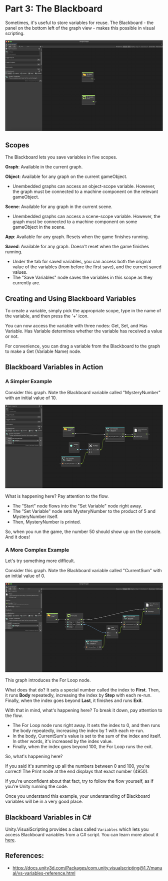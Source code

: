 # Part 3: The Blackboard

Sometimes, it's useful to store variables for reuse. The Blackboard - the panel on the bottom left of the graph view - makes this possible in visual scripting.

![img1.png](../Images/3/img1.png)

## Scopes

The Blackboard lets you save variables in five scopes.

**Graph**: Available in the current graph.

**Object**: Available for any graph on the current gameObject. 
- Unembedded graphs can access an object-scope variable. However, the graph must be connected to a machine component on the relevant gameObject.

**Scene**: Available for any graph in the current scene.
- Unembedded graphs can access a scene-scope variable. However, the graph must be connected to a machine component on some gameObject in the scene.

**App**: Available for any graph. Resets when the game finishes running.

**Saved**: Available for any graph. Doesn't reset when the game finishes running.
- Under the tab for saved variables, you can access both the original value of the variables (from before the first save), and the current saved values.
- The "Save Variables" node saves the variables in this scope as they currently are.

## Creating and Using Blackboard Variables

To create a variable, simply pick the appropriate scope, type in the name of the variable, and then press the '+' icon.

You can now access the variable with three nodes: Get, Set, and Has Variable. Has Variable determines whether the variable has received a value or not.

For convenience, you can drag a variable from the Blackboard to the graph to make a Get (Variable Name) node.

## Blackboard Variables in Action

### A Simpler Example

Consider this graph. Note the Blackboard variable called "MysteryNumber" with an initial value of 10.

![img3.png](../Images/3/img3.png)

What is happening here? Pay attention to the flow.
- The "Start" node flows into the "Set Variable" node right away.
- The "Set Variable" node sets MysteryNumber to the product of 5 and MysteryNumber itself.
- Then, MysteryNumber is printed.

So, when you run the game, the number 50 should show up on the console. And it does!

### A More Complex Example

Let's try something more difficult.

Consider this graph. Note the Blackboard variable called "CurrentSum" with an initial value of 0.

![img2.png](../Images/3/img2.png)

This graph introduces the For Loop node.

What does that do? It sets a special number called the index to **First**. Then, it runs **Body** repeatedly, increasing the index by **Step** with each re-run. Finally, when the index goes beyond **Last**, it finishes and runs **Exit**.

With that in mind, what's happening here?  To break it down, pay attention to the flow.

- The For Loop node runs right away. It sets the index to 0, and then runs the body repeatedly, increasing the index by 1 with each re-run.
- In the body, CurrentSum's value is set to the sum of the index and itself. In other words, it's increased by the index value.
- Finally, when the index goes beyond 100, the For Loop runs the exit.


So, what's happening here?

If you said it's summing up all the numbers between 0 and 100, you're correct! The Print node at the end displays that exact number (4950).

If you're unconfident about that fact, try to follow the flow yourself, as if you're Unity running the code.

Once you understand this example, your understanding of Blackboard variables will be in a very good place.

## Blackboard Variables in C#

Unity.VisualScripting provides a class called `Variables` which lets you access Blackboard variables from a C# script. You can learn more about it [here](https://docs.unity3d.com/Packages/com.unity.visualscripting@1.7/manual/vs-variables-reference.html).

## References:

- https://docs.unity3d.com/Packages/com.unity.visualscripting@1.7/manual/vs-variables-reference.html